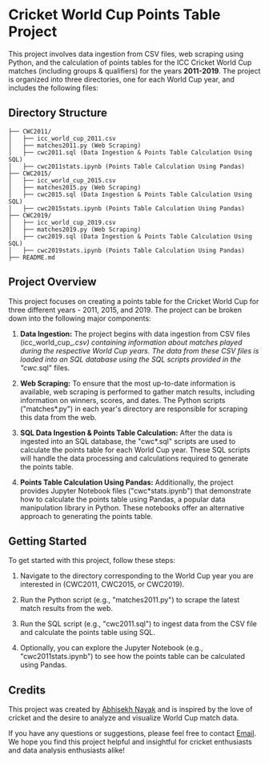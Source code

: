 # Cricket World Cup Points Table Project

This project involves data ingestion from CSV files, web scraping using Python, and the calculation of points tables for the ICC Cricket World Cup matches (including groups & qualifiers) for the years <b>2011-2019</b>. The project is organized into three directories, one for each World Cup year, and includes the following files:

## Directory Structure

```
├── CWC2011/
│   ├── icc_world_cup_2011.csv
│   ├── matches2011.py (Web Scraping)
│   ├── cwc2011.sql (Data Ingestion & Points Table Calculation Using SQL)
│   ├── cwc2011stats.ipynb (Points Table Calculation Using Pandas)
├── CWC2015/
│   ├── icc_world_cup_2015.csv
│   ├── matches2015.py (Web Scraping)
│   ├── cwc2015.sql (Data Ingestion & Points Table Calculation Using SQL)
│   ├── cwc2015stats.ipynb (Points Table Calculation Using Pandas)
├── CWC2019/
│   ├── icc_world_cup_2019.csv
│   ├── matches2019.py (Web Scraping)
│   ├── cwc2019.sql (Data Ingestion & Points Table Calculation Using SQL)
│   ├── cwc2019stats.ipynb (Points Table Calculation Using Pandas)
├── README.md
```

## Project Overview

This project focuses on creating a points table for the Cricket World Cup for three different years - 2011, 2015, and 2019. The project can be broken down into the following major components:

1. **Data Ingestion:** The project begins with data ingestion from CSV files (icc_world_cup_*.csv) containing information about matches played during the respective World Cup years. The data from these CSV files is loaded into an SQL database using the SQL scripts provided in the "cwc*.sql" files.

2. **Web Scraping:** To ensure that the most up-to-date information is available, web scraping is performed to gather match results, including information on winners, scores, and dates. The Python scripts ("matches*.py") in each year's directory are responsible for scraping this data from the web.

3. **SQL Data Ingestion & Points Table Calculation:** After the data is ingested into an SQL database, the "cwc*.sql" scripts are used to calculate the points table for each World Cup year. These SQL scripts will handle the data processing and calculations required to generate the points table.

4. **Points Table Calculation Using Pandas:** Additionally, the project provides Jupyter Notebook files ("cwc*stats.ipynb") that demonstrate how to calculate the points table using Pandas, a popular data manipulation library in Python. These notebooks offer an alternative approach to generating the points table.

## Getting Started

To get started with this project, follow these steps:

1. Navigate to the directory corresponding to the World Cup year you are interested in (CWC2011, CWC2015, or CWC2019).

2. Run the Python script (e.g., "matches2011.py") to scrape the latest match results from the web.

3. Run the SQL script (e.g., "cwc2011.sql") to ingest data from the CSV file and calculate the points table using SQL.

4. Optionally, you can explore the Jupyter Notebook (e.g., "cwc2011stats.ipynb") to see how the points table can be calculated using Pandas.

## Credits

This project was created by [Abhisekh Nayak](https://linktr.ee/abhisekhnayak98) and is inspired by the love of cricket and the desire to analyze and visualize World Cup match data.

If you have any questions or suggestions, please feel free to contact [Email](mailto:abhinayak.gita2016@gmail.com). We hope you find this project helpful and insightful for cricket enthusiasts and data analysis enthusiasts alike!